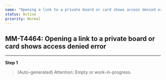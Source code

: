 ```yaml
---
name: "Opening a link to a private board or card shows access denied error"
status: Active
priority: Normal
---
```


## MM-T4464: Opening a link to a private board or card shows access denied error

---

**Step 1**

> (Auto-generated) Attention: Empty or work-in-progress.

